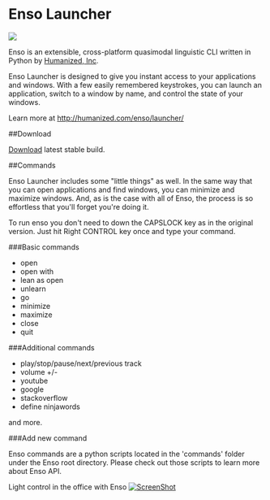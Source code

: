 # Enso Launcher

<img src="https://raw.github.com/tartakynov/enso/md-resources/screen.png" />

Enso is an extensible, cross-platform quasimodal linguistic CLI written in Python by [Humanized, Inc](http://www.humanized.com). 

Enso Launcher is designed to give you instant access to your applications and windows. With a few easily remembered keystrokes, you can launch an application, switch to a window by name, and control the state of your windows.

Learn more at http://humanized.com/enso/launcher/

##Download

[Download](https://bitbucket.org/tartakynov/enso/downloads/EnsoCommunitySetup.exe) latest stable build.

##Commands

Enso Launcher includes some "little things" as well. In the same way that you can open applications and find windows, you can minimize and maximize windows. And, as is the case with all of Enso, the process is so effortless that you'll forget you're doing it.

To run enso you don't need to down the CAPSLOCK key as in the original version.  Just hit Right CONTROL key once and type your command.

###Basic commands

* open
* open with
* lean as open
* unlearn
* go
* minimize
* maximize
* close 
* quit

###Additional commands

* play/stop/pause/next/previous track
* volume +/-
* youtube
* google
* stackoverflow
* define ninjawords

and more.

###Add new command

Enso commands are a python scripts located in the 'commands' folder under the Enso root directory. Please check out those scripts to learn more about Enso API.

Light control in the office with Enso
[![ScreenShot](https://raw.github.com/tartakynov/enso/md-resources/enso-light-youtube.png)](http://www.youtube.com/watch?v=yU_ENetpz_I)
